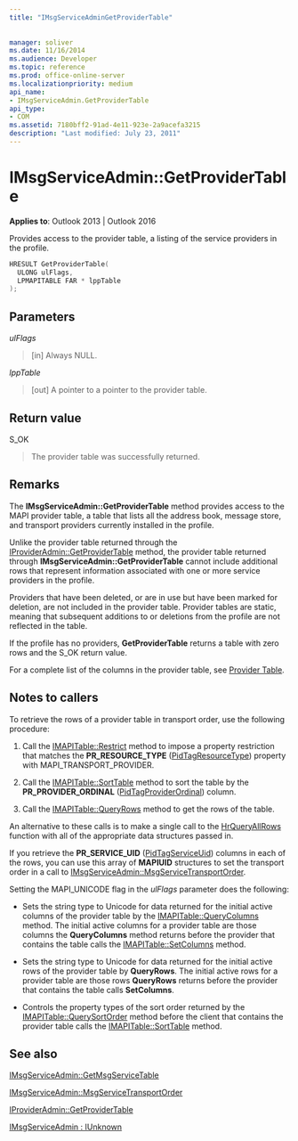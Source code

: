 ```yaml
---
title: "IMsgServiceAdminGetProviderTable"
 
 
manager: soliver
ms.date: 11/16/2014
ms.audience: Developer
ms.topic: reference
ms.prod: office-online-server
ms.localizationpriority: medium
api_name:
- IMsgServiceAdmin.GetProviderTable
api_type:
- COM
ms.assetid: 7180bff2-91ad-4e11-923e-2a9acefa3215
description: "Last modified: July 23, 2011"
---
```


# IMsgServiceAdmin::GetProviderTable

  
  
**Applies to**: Outlook 2013 | Outlook 2016 
  
Provides access to the provider table, a listing of the service providers in the profile.
  
```cpp
HRESULT GetProviderTable(
  ULONG ulFlags,
  LPMAPITABLE FAR * lppTable
);
```

## Parameters

 _ulFlags_
  
> [in] Always NULL.
    
 _lppTable_
  
> [out] A pointer to a pointer to the provider table.
    
## Return value

S_OK 
  
> The provider table was successfully returned.
    
## Remarks

The **IMsgServiceAdmin::GetProviderTable** method provides access to the MAPI provider table, a table that lists all the address book, message store, and transport providers currently installed in the profile. 
  
Unlike the provider table returned through the [IProviderAdmin::GetProviderTable](iprovideradmin-getprovidertable.md) method, the provider table returned through **IMsgServiceAdmin::GetProviderTable** cannot include additional rows that represent information associated with one or more service providers in the profile. 
  
Providers that have been deleted, or are in use but have been marked for deletion, are not included in the provider table. Provider tables are static, meaning that subsequent additions to or deletions from the profile are not reflected in the table. 
  
If the profile has no providers, **GetProviderTable** returns a table with zero rows and the S_OK return value. 
  
For a complete list of the columns in the provider table, see [Provider Table](provider-tables.md). 
  
## Notes to callers

To retrieve the rows of a provider table in transport order, use the following procedure:
  
1. Call the [IMAPITable::Restrict](imapitable-restrict.md) method to impose a property restriction that matches the **PR_RESOURCE_TYPE** ([PidTagResourceType](pidtagresourcetype-canonical-property.md)) property with MAPI_TRANSPORT_PROVIDER.
    
2. Call the [IMAPITable::SortTable](imapitable-sorttable.md) method to sort the table by the **PR_PROVIDER_ORDINAL** ([PidTagProviderOrdinal](pidtagproviderordinal-canonical-property.md)) column. 
    
3. Call the [IMAPITable::QueryRows](imapitable-queryrows.md) method to get the rows of the table. 
    
An alternative to these calls is to make a single call to the [HrQueryAllRows](hrqueryallrows.md) function with all of the appropriate data structures passed in. 
  
If you retrieve the **PR_SERVICE_UID** ([PidTagServiceUid](pidtagserviceuid-canonical-property.md)) columns in each of the rows, you can use this array of **MAPIUID** structures to set the transport order in a call to [IMsgServiceAdmin::MsgServiceTransportOrder](imsgserviceadmin-msgservicetransportorder.md).
  
Setting the MAPI_UNICODE flag in the _ulFlags_ parameter does the following: 
  
- Sets the string type to Unicode for data returned for the initial active columns of the provider table by the [IMAPITable::QueryColumns](imapitable-querycolumns.md) method. The initial active columns for a provider table are those columns the **QueryColumns** method returns before the provider that contains the table calls the [IMAPITable::SetColumns](imapitable-setcolumns.md) method. 
    
- Sets the string type to Unicode for data returned for the initial active rows of the provider table by **QueryRows**. The initial active rows for a provider table are those rows **QueryRows** returns before the provider that contains the table calls **SetColumns**. 
    
- Controls the property types of the sort order returned by the [IMAPITable::QuerySortOrder](imapitable-querysortorder.md) method before the client that contains the provider table calls the [IMAPITable::SortTable](imapitable-sorttable.md) method. 
    
## See also



[IMsgServiceAdmin::GetMsgServiceTable](imsgserviceadmin-getmsgservicetable.md)
  
[IMsgServiceAdmin::MsgServiceTransportOrder](imsgserviceadmin-msgservicetransportorder.md)
  
[IProviderAdmin::GetProviderTable](iprovideradmin-getprovidertable.md)
  
[IMsgServiceAdmin : IUnknown](imsgserviceadminiunknown.md)

